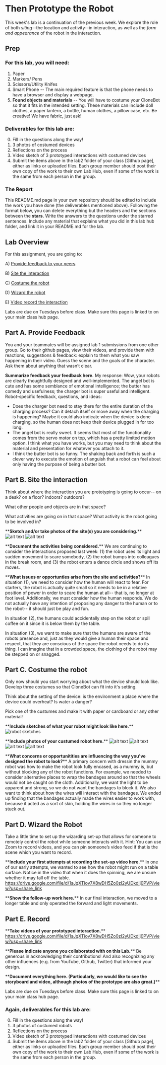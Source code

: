 # Then Prototype the Robot
This week's lab is a continuation of the previous week. We explore the role of both *siting*--the location and activity--in interaction, as well as the *form and appearance* of the robot in the interaction.


## Prep

### For this lab, you will need:
1. Paper
2. Markers/ Pens
3. Scissors/Utility Knifes
4. Smart Phone -- The main required feature is that the phone needs to have a browser and display a webpage.
5. **Found objects and materials** -- You will have to costume your CloneBot so that it fits in the intended setting. These materials can include doll clothes, a paper lantern, a bottle, human clothes, a pillow case, etc. Be creative! We have fabric, just ask!
   




### Deliverables for this lab are: 

0. Fill in the questions along the way! 
1. 3 photos of costumed devices
2. Reflections on the process
3. Video sketch of 3 prototyped interactions with costumed devices
4. Submit the items above in the lab2 folder of your class [Github page], either as links or uploaded files. Each group member should post their own copy of the work to their own Lab Hub, even if some of the work is the same from each person in the group.

### The Report 
This README.md page in your own repository should be edited to include the work you have done (the deliverables mentioned above). Following the format below, you can delete everything but the headers and the sections between the **stars**. Write the answers to the questions under the starred sentences. Include any material that explains what you did in this lab hub folder, and link it in your README.md for the lab.

## Lab Overview
For this assignment, you are going to:

A) [Provide feedback to your peers](#part-a-provide-feedback)

B) [Site the interaction](#part-b-site-the-interaction)

C) [Costume the robot](#part-c-costume-the-robot)

D) [Wizard the robot](#part-d-wizard-the-robot) 

E) [Video record the interaction](#part-e-record)

Labs are due on Tuesdays before class. Make sure this page is linked to on your main class hub page.

## Part A. Provide Feedback
You and your teammates will be assigned lab 1 submissions from one other group. Go to their github pages, view their videos, and provide them with reactions, suggestions & feedback: explain to them what you saw happening in their video. Guess the scene and the goals of the character. Ask them about anything that wasn’t clear.

**Summarize feedback your feedback here.**
My response: Wow, your robots are clearly thoughtfully designed and well-implemented. The angel bot is cute and has some semblance of emotional intelligence; the butter has comedy and usefulness; the charger bot is super useful and intelligent. 
Robot-specific feedback, questions, and ideas: 
- Does the charger bot need to stay there for the entire duration of the charging process? Can it detach itself or move away when the charging is happening? Maybe it could also indicate when the device is done charging, so the human does not keep their device plugged in for too long. 
- The angel bot is really sweet. It seems that most of the functionality comes from the servo motor on top, which has a pretty limited motion option. I think what you have works, but you may need to think about the material and presentation for whatever you attach to it.
- I think the butter bot is so funny. The shaking back and forth is such a clever way to execute the emotion of anguish that a robot can feel about only having the purpose of being a butter bot. 

## Part B. Site the interaction

Think about where the interaction you are prototyping is going to occur-- on a desk? on a floor? indoors? outdoors?

What other people and objects are in that space?

What activities are going on in that space? What activity is the robot going to be involved in?

\*\***Sketch and/or take photos of the site(s) you are considering.**\*\*
![alt text](https://github.com/celine-lee/Mobile_HRI_Lab_Hub/blob/main/Lab1/storyboards_1.jpg?raw=true)
![alt text](https://github.com/celine-lee/Mobile_HRI_Lab_Hub/blob/main/Lab1/storyboards_2.jpg?raw=true)

\*\***Document the activities being considered.**\*\*
We are continuing to consider the interactions proposed last week: (1) the robot uses its light and sudden movement to scare somebody, (2) the robot bumps into colleagues in the break room, and (3) the robot enters a dance circle and shows off its moves. 

\*\***What issues or opportunties arise from the site and activities?**\*\*
In situation (1), we need to consider how the human will react to fear. For starters, the robot is actually quite small so it needs to be in a relative position of power in order to scare the human at all-- that is, no longer at foot level. Additionally, we must consider how the human responds. We do not actually have any intention of proposing any danger to the human or to the robot-- it should just be play and fun. 

In situation (2), the humans could accidentally step on the robot or spill coffee on it since it is below them by the table. 

In situation (3), we want to make sure that the humans are aware of the robots presence and, just as they would give a human their space and respect, that they are conscious of the space the robot needs to do its thing. I can imagine that in a crowded space, the clothing of the robot may be stepped on or snagged.

## Part C. Costume the robot

Only now should you start worrying about what the device should look like. Develop three costumes so that CloneBot can fit into it's setting.

Think about the setting of the device: is the environment a place where the device could overheat? Is water a danger? 

Pick one of the custumes and make it with paper or cardboard or any other material!

\*\***Include sketches of what your robot might look like here.**\*\*
![robot sketches](https://github.com/celine-lee/Mobile_HRI_Lab_Hub/blob/main/Lab2/drawings.jpeg?raw=true)

\*\***Include photos of your custumed robot here.**\*\*
![alt text](https://github.com/celine-lee/Mobile_HRI_Lab_Hub/blob/main/Lab2/mummy0.heic?raw=true)
![alt text](https://github.com/celine-lee/Mobile_HRI_Lab_Hub/blob/main/Lab2/mummy1.heic?raw=true)
![alt text](https://github.com/celine-lee/Mobile_HRI_Lab_Hub/blob/main/Lab2/mummy2.heic?raw=true)
![alt text](https://github.com/celine-lee/Mobile_HRI_Lab_Hub/blob/main/Lab2/mummy3.heic?raw=true)


\*\***What concerns or opportunitities are influencing the way you've designed the robot to look?**\*\*
A primary concern with dressin the mummy robot was how to make the robot look fully encased, as a mummy is, but without blocking any of the robot functions. For example, we needed to consider alternative places to wrap the bandages around so that the wheels would not be caught on the cloth. Additionally, we want the light to be apparent and strong, so we do not want the bandages to block it. We also want to think about how the wires will interact with the bandages. We ended up finding that the bandages actually made the wires easier to work with, because it acted as a sort of skin, holding the wires in so they no longer stuck out.


## Part D. Wizard the Robot
Take a little time to set up the wizarding set-up that allows for someone to remotely control the robot while someone interacts with it. Hint: You can use Zoom to record videos, and you can pin someone’s video feed if that is the scene which you want to record. 

\*\***Include your first attempts at recording the set-up video here.**\*\*
In one of our early attempts, we wanted to see how the robot might run on a table surface. Notice in the video that when it does the spinning, we are unsure whether it may fall off the table. 
https://drive.google.com/file/d/1sJqXTiov7X8wDH5Zo0zI2yUDkdIj0PVP/view?usp=share_link

\*\***Show the follow-up work here.**\*\*
In our final interaction, we moved to a longer table and only operated the forward and light movements.

## Part E. Record

\*\***Take videos of your prototyped interaction.**\*\*
https://drive.google.com/file/d/1sJqXTiov7X8wDH5Zo0zI2yUDkdIj0PVP/view?usp=share_link

\*\***Please indicate anyone you collaborated with on this Lab.**\*\*
Be generous in acknowledging their contributions! And also recognizing any other influences (e.g. from YouTube, Github, Twitter) that informed your design. 


\*\***Document everything here. (Particularly, we would like to see the storyboard and video, although photos of the prototype are also great.)**\*\*

Labs are due on Tuesdays before class. Make sure this page is linked to on your main class hub page.

### Again, deliverables for this lab are: 

0. Fill in the questions along the way! 
1. 3 photos of costumed robots
2. Reflections on the process
3. Video sketch of 3 prototyped interactions with costumed devices
4. Submit the items above in the lab2 folder of your class [Github page], either as links or uploaded files. Each group member should post their own copy of the work to their own Lab Hub, even if some of the work is the same from each person in the group.
